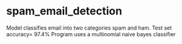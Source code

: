 # spam_email_detection

Model classifies email into two categories spam and ham. 
Test set accuracy= 97.4%
Program uses a multinomial naive bayes classifier
